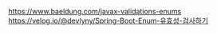 https://www.baeldung.com/javax-validations-enums
https://velog.io/@devlyny/Spring-Boot-Enum-유효성-검사하기
